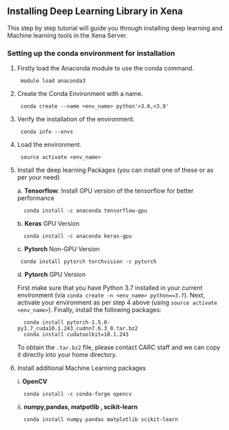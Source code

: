 ## Installing Deep Learning Library in Xena ##

This step by step tutorial will guide you through installing deep learning and Machine learning tools in the Xena Server.

### Setting up the conda environment for installation ###

1. Firstly load the Anaconda module to use the conda command.

	 	module load anaconda3

2. Create the Conda Environment with a name.
 
	 	conda create --name <env_name> python'>3.6,<3.9'

3. Verify the installation of the environment.

		conda info --envs	


4. Load the environment.

	 	source activate <env_name> 


5. Install the deep learning Packages (you can install one of these or as per your need)
	
	a.  **Tensorflow**: Install GPU version of the 	tensorflow for better performance

		 conda install -c anaconda tensorflow-gpu

	b.  **Keras**  GPU Version 

		 conda install -c anaconda keras-gpu  

	c.   **Pytorch** Non-GPU Version

		conda install pytorch torchvision -c pytorch
		 
	d.   **Pytorch** GPU Version

	First make sure that you have Python 3.7 installed in your current environment (via `conda create -n <env_name> python==3.7`). Next, activate your environment as per step 4 above (using `source activate <env_name>`). Finally, install the following packages:
		 
		 conda install pytorch-1.5.0-py3.7_cuda10.1.243_cudnn7.6.3_0.tar.bz2
		 conda install cudatoolkit=10.1.243

	To obtain the `.tar.bz2` file, please contact CARC staff and we can copy it directly into your home directory.

6. Install additional Machine Learning packages
	
	i.  **OpenCV**

		 conda install -c conda-forge opencv 

	ii. **numpy,pandas, matpotlib , scikit-learn**

		 conda install numpy pandas matplotlib scikit-learn 
